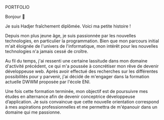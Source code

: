 PORTFOLIO

Bonjour 👋

Je suis Hadjer fraîchement diplômée. Voici ma petite histoire !

Depuis mon plus jeune âge, je suis passionnée par les nouvelles technologies, en particulier la programmation. Bien que mon parcours initial m'ait éloignée de l'univers de l'informatique, mon intérêt pour les nouvelles technologies n'a jamais cessé de croître.

Au fil du temps, j'ai ressenti une certaine lassitude dans mon domaine d'activité précédent, ce qui m'a poussée à concrétiser mon rêve de devenir développeuse web. Après avoir effectué des recherches sur les différentes possibilités pour y parvenir, j'ai décidé de m'engager dans la formation actuelle DWWM proposée par l'école ENI.

Une fois cette formation terminée, mon objectif est de poursuivre mes études en alternance afin de devenir conceptrice développeuse d’application. Je suis convaincue que cette nouvelle orientation correspond à mes aspirations professionnelles et me permettra de m'épanouir dans un domaine qui me passionne.




